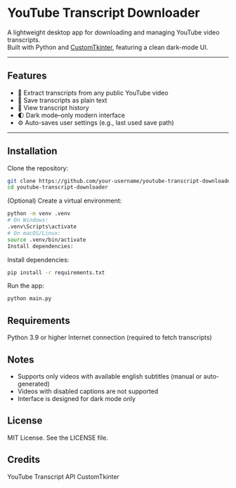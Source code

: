 # YouTube Transcript Downloader

A lightweight desktop app for downloading and managing YouTube video transcripts.  
Built with Python and [CustomTkinter](https://github.com/TomSchimansky/CustomTkinter), featuring a clean dark-mode UI.

---

## Features

- 🎥 Extract transcripts from any public YouTube video  
- 📝 Save transcripts as plain text  
- 🧠 View transcript history  
- 🌓 Dark mode–only modern interface  
- ⚙️ Auto-saves user settings (e.g., last used save path)  

---

## Installation

Clone the repository:

```bash
git clone https://github.com/your-username/youtube-transcript-downloader.git
cd youtube-transcript-downloader
```

(Optional) Create a virtual environment:

```bash
python -m venv .venv
# On Windows:
.venv\Scripts\activate
# On macOS/Linux:
source .venv/bin/activate
Install dependencies:
```

Install dependencies:
```bash
pip install -r requirements.txt
```

Run the app:
```bash
python main.py
```

## Requirements
Python 3.9 or higher
Internet connection (required to fetch transcripts)

## Notes
- Supports only videos with available english subtitles (manual or auto-generated)
- Videos with disabled captions are not supported
- Interface is designed for dark mode only

## License
MIT License. See the LICENSE file.

## Credits
YouTube Transcript API
CustomTkinter
